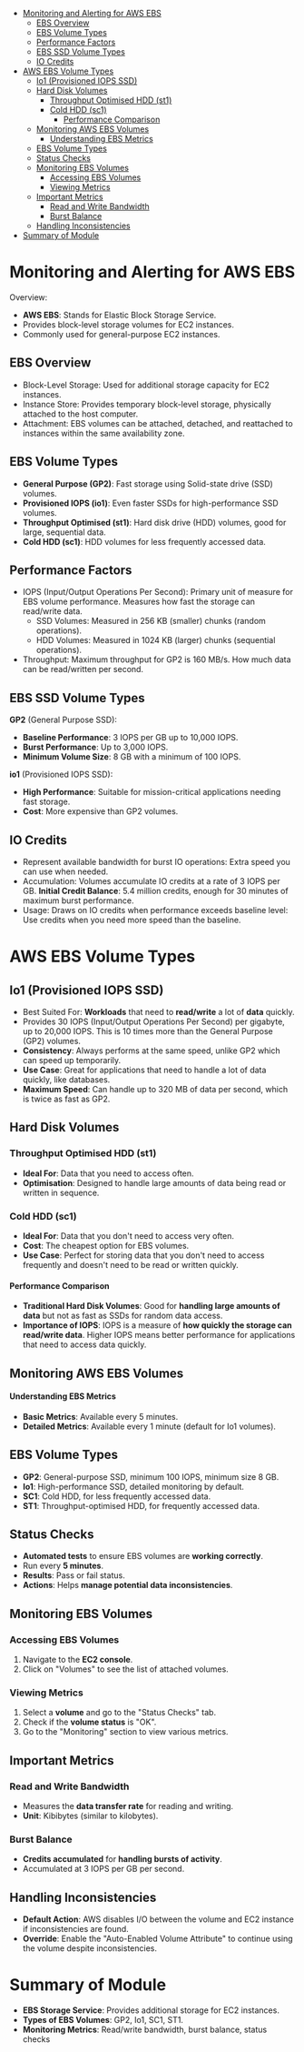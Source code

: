 - [Monitoring and Alerting for AWS EBS](#monitoring-and-alerting-for-aws-ebs)
  - [EBS Overview](#ebs-overview)
  - [EBS Volume Types](#ebs-volume-types)
  - [Performance Factors](#performance-factors)
  - [EBS SSD Volume Types](#ebs-ssd-volume-types)
  - [IO Credits](#io-credits)
- [AWS EBS Volume Types](#aws-ebs-volume-types)
  - [Io1 (Provisioned IOPS SSD)](#io1-provisioned-iops-ssd)
  - [Hard Disk Volumes](#hard-disk-volumes)
    - [Throughput Optimised HDD (st1)](#throughput-optimised-hdd-st1)
    - [Cold HDD (sc1)](#cold-hdd-sc1)
      - [Performance Comparison](#performance-comparison)
  - [Monitoring AWS EBS Volumes](#monitoring-aws-ebs-volumes)
      - [Understanding EBS Metrics](#understanding-ebs-metrics)
  - [EBS Volume Types](#ebs-volume-types-1)
  - [Status Checks](#status-checks)
  - [Monitoring EBS Volumes](#monitoring-ebs-volumes)
    - [Accessing EBS Volumes](#accessing-ebs-volumes)
    - [Viewing Metrics](#viewing-metrics)
  - [Important Metrics](#important-metrics)
    - [Read and Write Bandwidth](#read-and-write-bandwidth)
    - [Burst Balance](#burst-balance)
  - [Handling Inconsistencies](#handling-inconsistencies)
- [Summary of Module](#summary-of-module)


# Monitoring and Alerting for AWS EBS

Overview:
- **AWS EBS**: Stands for Elastic Block Storage Service.
- Provides block-level storage volumes for EC2 instances.
- Commonly used for general-purpose EC2 instances.

## EBS Overview
- Block-Level Storage: Used for additional storage capacity for EC2 instances.
- Instance Store: Provides temporary block-level storage, physically attached to the host computer.
- Attachment: EBS volumes can be attached, detached, and reattached to instances within the same availability zone.


## EBS Volume Types
- **General Purpose (GP2)**: Fast storage using Solid-state drive (SSD) volumes.
- **Provisioned IOPS (io1)**: Even faster SSDs for high-performance SSD volumes.
- **Throughput Optimised (st1)**: Hard disk drive (HDD) volumes, good for large, sequential data.
- **Cold HDD (sc1)**: HDD volumes for less frequently accessed data.


## Performance Factors
- IOPS (Input/Output Operations Per Second): Primary unit of measure for EBS volume performance. Measures how fast the storage can read/write data.
    - SSD Volumes: Measured in 256 KB (smaller) chunks (random operations).
    - HDD Volumes: Measured in 1024 KB (larger) chunks (sequential operations).
- Throughput: Maximum throughput for GP2 is 160 MB/s. How much data can be read/written per second.



## EBS SSD Volume Types
**GP2** (General Purpose SSD):
- **Baseline Performance**: 3 IOPS per GB up to 10,000 IOPS.
- **Burst Performance**: Up to 3,000 IOPS.
- **Minimum Volume Size**: 8 GB with a minimum of 100 IOPS.


**io1** (Provisioned IOPS SSD):
- **High Performance**: Suitable for mission-critical applications needing fast storage.
- **Cost**: More expensive than GP2 volumes.


## IO Credits
- Represent available bandwidth for burst IO operations: Extra speed you can use when needed.
- Accumulation: Volumes accumulate IO credits at a rate of 3 IOPS per GB. **Initial Credit Balance**: 5.4 million credits, enough for 30 minutes of maximum burst performance.
- Usage: Draws on IO credits when performance exceeds baseline level: Use credits when you need more speed than the baseline.


# AWS EBS Volume Types

## Io1 (Provisioned IOPS SSD)
- Best Suited For: **Workloads** that need to **read/write** a lot of **data** quickly.
- Provides 30 IOPS (Input/Output Operations Per Second) per gigabyte, up to 20,000 IOPS.
This is 10 times more than the General Purpose (GP2) volumes.
- **Consistency**: Always performs at the same speed, unlike GP2 which can speed up temporarily.
- **Use Case**: Great for applications that need to handle a lot of data quickly, like databases.
- **Maximum Speed**: Can handle up to 320 MB of data per second, which is twice as fast as GP2.

## Hard Disk Volumes
### Throughput Optimised HDD (st1)
- **Ideal For**: Data that you need to access often.
- **Optimisation**: Designed to handle large amounts of data being read or written in sequence.
### Cold HDD (sc1)
- **Ideal For**: Data that you don't need to access very often.
- **Cost**: The cheapest option for EBS volumes.
- **Use Case**: Perfect for storing data that you don't need to access frequently and doesn't need to be read or written quickly.
#### Performance Comparison
- **Traditional Hard Disk Volumes**: Good for **handling large amounts of data** but not as fast as SSDs for random data access.
- **Importance of IOPS**: IOPS is a measure of **how quickly the storage can read/write data**. Higher IOPS means better performance for applications that need to access data quickly.


## Monitoring AWS EBS Volumes

#### Understanding EBS Metrics
- **Basic Metrics**: Available every 5 minutes.
- **Detailed Metrics**: Available every 1 minute (default for Io1 volumes).


## EBS Volume Types
- **GP2**: General-purpose SSD, minimum 100 IOPS, minimum size 8 GB.
- **Io1**: High-performance SSD, detailed monitoring by default.
- **SC1**: Cold HDD, for less frequently accessed data.
- **ST1**: Throughput-optimised HDD, for frequently accessed data.



## Status Checks
- **Automated tests** to ensure EBS volumes are **working correctly**.
- Run every **5 minutes**.
- **Results**: Pass or fail status.
- **Actions**: Helps **manage potential data inconsistencies**.


## Monitoring EBS Volumes
### Accessing EBS Volumes
1. Navigate to the **EC2 console**.
2. Click on "Volumes" to see the list of attached volumes.

### Viewing Metrics
1. Select a **volume** and go to the "Status Checks" tab.
2. Check if the **volume status** is "OK".
3. Go to the "Monitoring" section to view various metrics.

## Important Metrics
### Read and Write Bandwidth
- Measures the **data transfer rate** for reading and writing.
- **Unit**: Kibibytes (similar to kilobytes).

### Burst Balance
- **Credits accumulated** for **handling bursts of activity**.
- Accumulated at 3 IOPS per GB per second.


## Handling Inconsistencies
- **Default Action**: AWS disables I/O between the volume and EC2 instance if inconsistencies are found.
- **Override**: Enable the "Auto-Enabled Volume Attribute" to continue using the volume despite inconsistencies.


# Summary of Module

- **EBS Storage Service**: Provides additional storage for EC2 instances.
- **Types of EBS Volumes**: GP2, Io1, SC1, ST1.
- **Monitoring Metrics**: Read/write bandwidth, burst balance, status checks

